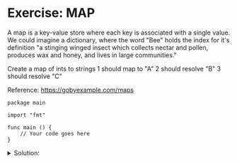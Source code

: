 # Exercise: MAP

A map is a key-value store where each key is associated with a single value.
We could imagine a dictionary, where the word "Bee" holds the index for it's definition "a stinging winged insect which collects nectar and pollen, produces wax and honey, and lives in large communities."

Create a map of ints to strings
  1 should map to "A"
  2 should resolve "B"
  3 should resolve "C"

Reference: https://gobyexample.com/maps

```golang
package main

import "fmt"

func main () {
	// Your code goes here
}

```

<details>
<summary> Solution: </summary>

```golang
package main

import "fmt"

func main () {
	// Your code goes here
	amap := make(map[int32]string)
	amap[1] = "A"
	amap[2] = "B"
	amap[3] = "C"

	fmt.Println(amap[2])
}
```

</details>
